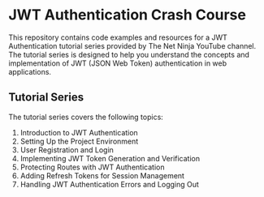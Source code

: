 # JWT Authentication Crash Course
This repository contains code examples and resources for a JWT Authentication tutorial series provided by The Net Ninja YouTube channel. The tutorial series is designed to help you understand the concepts and implementation of JWT (JSON Web Token) authentication in web applications.

## Tutorial Series
The tutorial series covers the following topics:

1. Introduction to JWT Authentication
2. Setting Up the Project Environment
3. User Registration and Login
4. Implementing JWT Token Generation and Verification
5. Protecting Routes with JWT Authentication
6. Adding Refresh Tokens for Session Management
7. Handling JWT Authentication Errors and Logging Out
